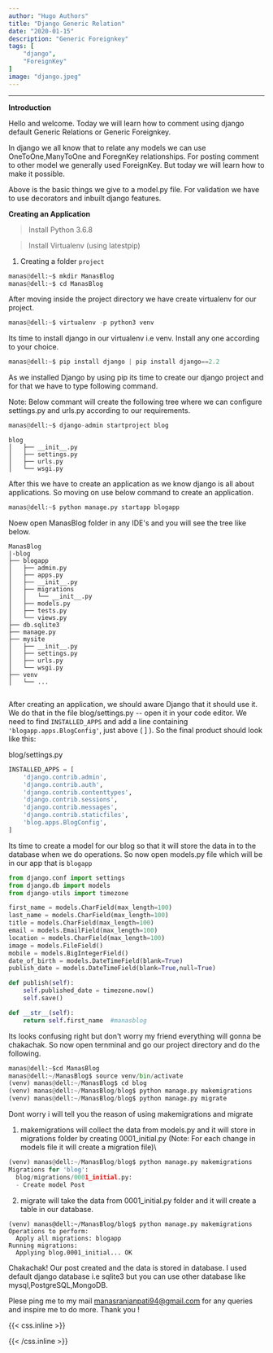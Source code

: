 ```yaml
---
author: "Hugo Authors"
title: "Django Generic Relation"
date: "2020-01-15"
description: "Generic Foreignkey"
tags: [
    "django",
    "ForeignKey"
]
image: "django.jpeg"
---
```


---

**Introduction**

Hello and welcome. Today we will learn how to comment using django default Generic Relations or
Generic Foreignkey.

In django we all know that to relate any models we can use OneToOne,ManyToOne and ForegnKey relationships. For posting comment to other model we generally used ForeignKey. But today we will learn how to make it possible.


Above is the basic things we give to a model.py file. For validation we have to use decorators and inbuilt django features.


**Creating an Application**

>Install Python 3.6.8

>Install Virtualenv (using latestpip)


1. Creating a folder `project`

``` python
manas@dell:~$ mkdir ManasBlog
manas@dell:~$ cd ManasBlog
```
After moving inside the project directory we have create virtualenv for our project.


``` python
manas@dell:~$ virtualenv -p python3 venv
````

Its time to install django in our virtualenv i.e venv. Install any one according to your choice.


``` python
manas@dell:~$ pip install django | pip install django==2.2
````

As we installed Django by using pip its time to create our django project and for that we have to type following command.

Note: Below commant will create the following tree where we can configure settings.py and urls.py according to our requirements.

``` python
manas@dell:~$ django-admin startproject blog
````

```
blog
│   ├── __init__.py
│   ├── settings.py
│   ├── urls.py
│   └── wsgi.py
```

After this we have to create an application as we know django is all about applications. So moving on use below command to create an application.


``` python
manas@dell:~$ python manage.py startapp blogapp
````

Noew open ManasBlog folder in any IDE's and you will see the tree like below.

``` text
ManasBlog
|-blog
├── blogapp
│   ├── admin.py
│   ├── apps.py
│   ├── __init__.py
│   ├── migrations
│   │   └── __init__.py
│   ├── models.py
│   ├── tests.py
│   └── views.py
├── db.sqlite3
├── manage.py
├── mysite
│   ├── __init__.py
│   ├── settings.py
│   ├── urls.py
│   └── wsgi.py
├── venv
│   └── ...


```
After creating an application, we should aware Django that it should use it. We do that in the file blog/settings.py -- open it in your code editor. We need to find `INSTALLED_APPS` and add a line containing `'blogapp.apps.BlogConfig'`, just above ( ] ). So the final product should look like this:


blog/settings.py

``` python
INSTALLED_APPS = [
    'django.contrib.admin',
    'django.contrib.auth',
    'django.contrib.contenttypes',
    'django.contrib.sessions',
    'django.contrib.messages',
    'django.contrib.staticfiles',
    'blog.apps.BlogConfig',
]
```

Its time to create a model for our blog so that it will store the data in to the database when we do operations. So now open models.py file which will be in our app that is `blogapp`



``` python
from django.conf import settings
from django.db import models
from django-utils import timezone

first_name = models.CharField(max_length=100)
last_name = models.CharField(max_length=100)
title = models.CharField(max_length=100)
email = models.EmailField(max_length=100)
location = models.CharField(max_length=100)
image = models.FileField()
mobile = models.BigIntegerField()
date_of_birth = models.DateTimeField(blank=True)
publish_date = models.DateTimeField(blank=True,null=True)

def publish(self):
    self.published_date = timezone.now()
    self.save()

def __str__(self):
    return self.first_name  #manasblog
```

Its looks confusing right but don't worry my friend everything will gonna be chakachak. So now open ternminal and go our project directory and do the following.

``` python
manas@dell:~$cd ManasBlog
manas@dell:~/ManasBlog$ source venv/bin/activate
(venv) manas@dell:~/ManasBlog$ cd blog
(venv) manas@dell:~/ManasBlog/blog$ python manage.py makemigrations
(venv) manas@dell:~/ManasBlog/blog$ python manage.py migrate
```
Dont worry i will tell you the reason of using makemigrations and migrate

1. makemigrations will collect the data from models.py and it will store in migrations folder by creating 0001_initial.py (Note: For each change in models file it will create a migration file)\

``` python
(venv) manas@dell:~/ManasBlog/blog$ python manage.py makemigrations
Migrations for 'blog':
  blog/migrations/0001_initial.py:
  - Create model Post
```

2. migrate will take the data from 0001_initial.py folder and it will create a table in our database.

```
(venv) manas@dell:~/ManasBlog/blog$ python manage.py makemigrations
Operations to perform:
  Apply all migrations: blogapp
Running migrations:
  Applying blog.0001_initial... OK
```


Chakachak! Our post created and the data is stored in database. I used default django database i.e sqlite3 but you can use other database like mysql,PostgreSQL,MongoDB.


Plese ping me to my mail manasranjanpati94@gmail.com for any queries and inspire me to do more. Thank you  !




{{< css.inline >}}
<style>
.canon { background: white; width: 100%; height: auto;}
</style>
{{< /css.inline >}}